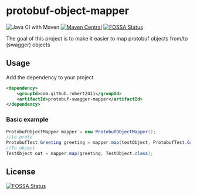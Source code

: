 # protobuf-object-mapper

![Java CI with Maven](https://github.com/robert2411/protobuf-object-mapper/workflows/Java%20CI%20with%20Maven/badge.svg?branch=master)
[![Maven Central](https://maven-badges.herokuapp.com/maven-central/com.github.robert2411/protobuf-swagger-mapper/badge.svg)](https://maven-badges.herokuapp.com/maven-central/com.github.robert2411/protobuf-swagger-mapper)
[![FOSSA Status](https://app.fossa.io/api/projects/git%2Bgithub.com%2Frobert2411%2Fprotobuf-object-mapper.svg?type=shield)](https://app.fossa.io/projects/git%2Bgithub.com%2Frobert2411%2Fprotobuf-object-mapper?ref=badge_shield)

The goal of this project is to make it easier to map protobuf objects from/to (swagger) objects

## Usage
Add the dependency to your project
```xml
<dependency>
    <groupId>com.github.robert2411</groupId>
    <artifactId>protobuf-swagger-mapper</artifactId>
</dependency>
```
### Basic example

```java
ProtobufObjectMapper mapper = new ProtobufObjectMapper();
//to proto
ProtobufTest.Greeting greeting = mapper.map(testObject, ProtobufTest.Greeting::newBuilder);
//To object
TestObject out = mapper.map(greeting, TestObject.class);

```
## License
[![FOSSA Status](https://app.fossa.io/api/projects/git%2Bgithub.com%2Frobert2411%2Fprotobuf-object-mapper.svg?type=large)](https://app.fossa.io/projects/git%2Bgithub.com%2Frobert2411%2Fprotobuf-object-mapper?ref=badge_large)